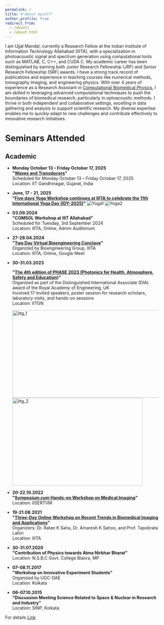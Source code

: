 ```yaml
---
permalink: /
title: #"About myself"
author_profile: true
redirect_from: 
  - /about/
  - /about.html
---
```


I am Ujjal Mandal, currently a Research Fellow at the Indian Institute of Information Technology Allahabad (IIITA), with
a specialization in photoacoustic signal and spectrum generation using computational tools such as MATLAB, C, C++,
and CUDA C. My academic career has been distinguished by earning both Junior Research Fellowship (JRF) and Senior
Research Fellowship (SRF) awards. I have a strong track record of publications and experience in teaching courses like
numerical methods, tomography imaging, and engineering physics.
With over 4 years of experience as a Research Assistant in [Computational Biomedical Physics](https://www.nature.com/subjects/computational-biophysics), I am skilled in leveraging
advanced computational techniques to push the boundaries of biomedical research, particularly in optoacoustic methods.
I thrive in both independent and collaborative settings, excelling in data gathering and analysis to support scientific research. My diverse expertise enables me to quickly adapt to new challenges and contribute effectively to innovative research
initiatives.

# Seminars Attended

## Academic

- **Monday October 13 – Friday October 17, 2025**  
  **"[Waves and Transducers](https://wt.imphys.tudelft.nl/)"**  
  Scheduled for Monday October 13 – Friday October 17, 2025  
  Location: IIT Gandhinagar, Gujarat, India

- **June, 17 - 21, 2025**  
  **"[Five days Yoga Workshop continues  at IIITA to celebrate the 11th International Yoga Day  (IDY-2025)](https://x.com/IIITA_Official)"**
  ![Yoga1](https://github.com/user-attachments/assets/fe557e4a-a633-4f1f-812d-696d8017287c)
  ![Yoga2](https://github.com/user-attachments/assets/bb6f382e-8b0d-4da9-a800-ab0018c51856)


- **03.09.2024**  
  **"COMSOL Workshop at IIIT Allahabad"**  
  Scheduled for Tuesday, 3rd September 2024  
  Location: IIITA, Online, Admin Auditorium

- **27-28.04.2024**  
  **"[Two Day Virtual Bioengineering Conclave](https://as.iiita.ac.in/bioconclave2025/)"**  
  Organized by Bioengineering Group, IIITA  
  Location: IIITA, Online, Google Meet

- **30-31.03.2023**  

  **"[The 4th edition of PHASE 2023 (Photonics for Health, Atmosphere, Safety and Education)](https://www.photonicsensorslab.com/phase-2023)"**  
  Organized as part of the Distinguished International Associate (DIA) award of the Royal Academy of Engineering, UK  
  Involved 17 invited speakers, poster session for research scholars, laboratory visits, and hands-on sessions  
  Location: IITGN

  <img width="600" height="288" alt="iitg_1" src="https://github.com/user-attachments/assets/e6f94329-c9a7-4fec-a6ec-436acb6525f2" />
  <img width="426" height="288" alt="iitg_2" src="https://github.com/user-attachments/assets/d9324c05-720c-42c3-bcc0-671fc4c7665f" />

- **20-22.10.2022**  
  **"[Symposium cum Hands-on Workshop on Medical Imaging](https://conference.iisertvm.ac.in/medicalimaging/)"**  
  Location: IISERTVM

- **19-21.08.2021**  
  **"[Three-Day Online Workshop on Recent Trends in Biomedical Imaging and Applications](https://bmiga.iiita.ac.in/)"**  
  Organizers: Dr. Ratan K Saha, Dr. Amaresh K Sahoo, and Prof. Tapobrata Lahiri  
  Location: IIITA

- **30-31.07.2020**  
  **"Contribution of Physics towards Atma Nirbhar Bharat"**  
  Location: N.S.B.C Govt. College Biaora, MP

- **07-08.11.2017**  
  **"Workshop on Innovative Experiment Students"**  
  Organized by UGC-DAE  
  Location: Kolkata

- **06-07.10.2015**  
  **"Discussion Meeting Science Related to Space & Nuclear in Research and Industry"**  
  Location: SINP, Kolkata



For details [Link](https://mandalujjal.github.io) 

 
